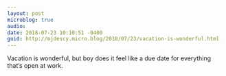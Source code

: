 ```yaml
---
layout: post
microblog: true
audio: 
date: 2018-07-23 10:10:51 -0400
guid: http://mjdescy.micro.blog/2018/07/23/vacation-is-wonderful.html
---
```

Vacation is wonderful, but boy does it feel like a due date for everything that’s open at work.
